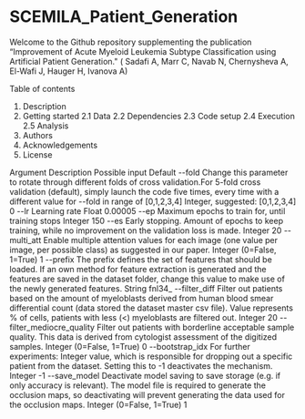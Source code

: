 # SCEMILA_Patient_Generation

Welcome to the Github repository supplementing the publication “Improvement of Acute Myeloid Leukemia Subtype Classification using Artificial Patient Generation." (    Sadafi A, Marr C, Navab N, Chernysheva A,  El-Wafi J, Hauger H, Ivanova A)

Table of contents
1.	Description
2.	Getting started
	2.1 Data
	2.2 Dependencies 
	2.3 Code setup
	2.4 Execution
	2.5 Analysis
3.	Authors
4.	Acknowledgements
5.	License

Argument	Description	Possible input	Default
--fold	Change this parameter to rotate through different folds of cross validation.For 5-fold cross validation (default), simply launch the code five times, every time with a different value for --fold in range of [0,1,2,3,4]	Integer, suggested: [0,1,2,3,4]	0
--lr	Learning rate	Float	0.00005
--ep	Maximum epochs to train for, until training stops	Integer	150
--es	Early stopping. Amount of epochs to keep training, while no improvement on the validation loss is made.	Integer	20
--multi_att	Enable multiple attention values for each image (one value per image, per possible class) as suggested in our paper.	Integer (0=False, 1=True)	1
--prefix	The prefix defines the set of features that should be loaded. If an own method for feature extraction is generated and the features are saved in the dataset folder, change this value to make use of the newly generated features.	String	fnl34_
--filter_diff	Filter out patients based on the amount of myeloblasts derived from human blood smear differential count (data stored the dataset master csv file). Value represents % of cells, patients with less (<) myeloblasts are filtered out.	Integer	20
--filter_mediocre_quality	Filter out patients with borderline acceptable sample quality. This data is derived from cytologist assessment of the digitized samples.	Integer (0=False, 1=True)	0
--bootstrap_idx	For further experiments: Integer value, which is responsible for dropping out a specific patient from the dataset. Setting this to -1 deactivates the mechanism.	Integer	-1
--save_model	Deactivate model saving to save storage (e.g. if only accuracy is relevant). The model file is required to generate the occlusion maps, so deactivating will prevent generating the data used for the occlusion maps.	Integer (0=False, 1=True)	1

